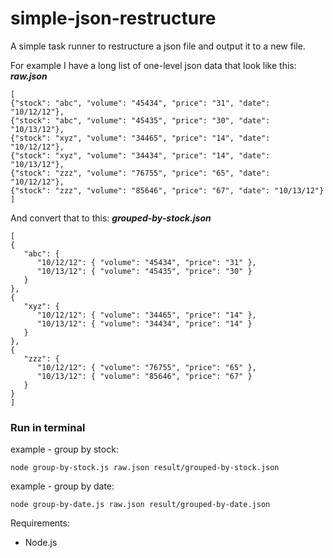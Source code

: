 # simple-json-restructure

A simple task runner to restructure a json file and output it to a new file.

For example I have a long list of one-level json data that look like this:
**_raw.json_**

```
[
{"stock": "abc", "volume": "45434", "price": "31", "date": "10/12/12"},
{"stock": "abc", "volume": "45435", "price": "30", "date": "10/13/12"},
{"stock": "xyz", "volume": "34465", "price": "14", "date": "10/12/12"},
{"stock": "xyz", "volume": "34434", "price": "14", "date": "10/13/12"},
{"stock": "zzz", "volume": "76755", "price": "65", "date": "10/12/12"},
{"stock": "zzz", "volume": "85646", "price": "67", "date": "10/13/12"}
]
```

And convert that to this:
**_grouped-by-stock.json_**

```
[
{ 
   "abc": {
      "10/12/12": { "volume": "45434", "price": "31" },
      "10/13/12": { "volume": "45435", "price": "30" }
   }
},
{
   "xyz": {
      "10/12/12": { "volume": "34465", "price": "14" },
      "10/13/12": { "volume": "34434", "price": "14" }
   }
},
{
   "zzz": {
      "10/12/12": { "volume": "76755", "price": "65" },
      "10/13/12": { "volume": "85646", "price": "67" }
   }
}
]
```

### Run in terminal

example - group by stock:
```
node group-by-stock.js raw.json result/grouped-by-stock.json
```

example - group by date:
```
node group-by-date.js raw.json result/grouped-by-date.json
```

Requirements:
- Node.js